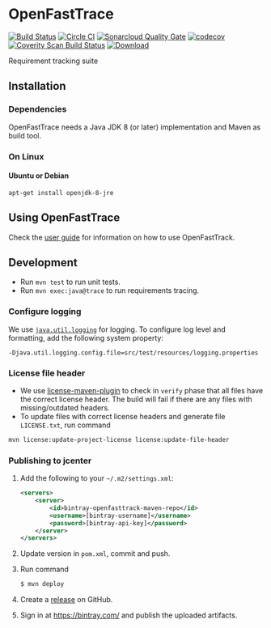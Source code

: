 # OpenFastTrace

[![Build Status](https://travis-ci.org/itsallcode/openfasttrace.svg)](https://travis-ci.org/itsallcode/openfasttrace)
[![Circle CI](https://circleci.com/gh/itsallcode/openfasttrace.svg?style=svg)](https://circleci.com/gh/itsallcode/openfasttrace)
[![Sonarcloud Quality Gate](https://sonarcloud.io/api/badges/gate?key=org.itsallcode%3Aopenfasttrace%3Adevelop)](https://sonarcloud.io/dashboard?id=org.itsallcode%3Aopenfasttrace%3Adevelop)
[![codecov](https://codecov.io/gh/itsallcode/openfasttrace/branch/develop/graph/badge.svg)](https://codecov.io/gh/itsallcode/openfasttrace)
[![Coverity Scan Build Status](https://scan.coverity.com/projects/14936/badge.svg)](https://scan.coverity.com/projects/itsallcode-openfasttrace)
[![Download](https://api.bintray.com/packages/itsallcode/itsallcode/openfasttrace/images/download.svg) ](https://bintray.com/itsallcode/itsallcode/openfasttrace/_latestVersion)

Requirement tracking suite

## Installation

### Dependencies

OpenFastTrace needs a Java JDK 8 (or later) implementation and Maven as build tool.

### On Linux

#### Ubuntu or Debian

    apt-get install openjdk-8-jre

## Using OpenFastTrace

Check the [user guide](doc/user_guide.md) for information on how to use OpenFastTrack.

## Development

* Run `mvn test` to run unit tests.
* Run `mvn exec:java@trace` to run requirements tracing.

### Configure logging

We use [`java.util.logging`](https://docs.oracle.com/javase/8/docs/technotes/guides/logging/overview.html) for logging. To configure log level and formatting, add the following system property:
```
-Djava.util.logging.config.file=src/test/resources/logging.properties
```

### License file header

* We use [license-maven-plugin](http://www.mojohaus.org/license-maven-plugin) to check in `verify` phase that all files have the correct license header. The build will fail if there are any files with missing/outdated headers.
* To update files with correct license headers and generate file `LICENSE.txt`, run command
```bash
mvn license:update-project-license license:update-file-header
```

### Publishing to jcenter

1. Add the following to your `~/.m2/settings.xml`:

	```xml
	<servers>
		<server>
			<id>bintray-openfasttrack-maven-repo</id>
			<username>[bintray-username]</username>
			<password>[bintray-api-key]</password>
		</server>
	</servers>
	```

2. Update version in `pom.xml`, commit and push.
3. Run command

	```bash
	$ mvn deploy
	```

4. Create a [release](https://github.com/itsallcode/openfasttrace/releases) on GitHub.
5. Sign in at https://bintray.com/ and publish the uploaded artifacts.
